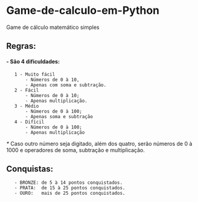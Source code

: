 # Game-de-calculo-em-Python
 Game de cálculo matemático simples
 
 ## Regras:
   #### - São 4 dificuldades:<br>
       1 - Muito fácil
           - Números de 0 à 10, 
           - Apenas com soma e subtração.
       2 - Fácil
           - Números de 0 à 10;
           - Apenas multiplicação.
       3 - Médio
           - Números de 0 à 100;
           - Apenas soma e subtração
       4 - Difícil
           - Números de 0 à 100;
           - Apenas multiplicação
       
   _*_ Caso outro número seja digitado, além dos quatro, serão números de 0 à 1000 e
   operadores de soma, subtração e multiplicação.
   
   ## Conquistas:
       - BRONZE: de 5 à 14 pontos conquistados.
       - PRATA:  de 15 à 25 pontos conquistados.
       - OURO:   mais de 25 pontos conquistados.
     
 
